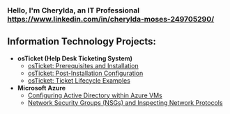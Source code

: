 ### Hello, I'm Cherylda, an IT Professional https://www.linkedin.com/in/cherylda-moses-249705290/
<h2> Information Technology Projects:</h2>

- <b>osTicket (Help Desk Ticketing System)</b>
  - [osTicket: Prerequisites and Installation](https://github.com/SheldaPatrice/osticket-prereqs)
  - [osTicket: Post-Installation Configuration](https://github.com/SheldaPatrice/post-install-config)
  - [osTicket: Ticket Lifecycle Examples](https://github.com/SheldaPatrice/ticket-lifecycle)
- <b>Microsoft Azure</b>
  - [Configuring Active Directory within Azure VMs](https://github.com/SheldaPatrice/configure-ad)
  - [Network Security Groups (NSGs) and Inspecting Network Protocols](https://github.com/SheldaPatrice/azure-network-protocols)
